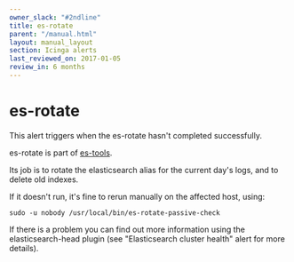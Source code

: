 ```yaml
---
owner_slack: "#2ndline"
title: es-rotate
parent: "/manual.html"
layout: manual_layout
section: Icinga alerts
last_reviewed_on: 2017-01-05
review_in: 6 months
---
```


# es-rotate

This alert triggers when the es-rotate hasn't completed successfully.

es-rotate is part of [es-tools](https://github.com/alphagov/estools).

Its job is to rotate the elasticsearch alias for the current day's logs,
and to delete old indexes.

If it doesn't run, it's fine to rerun manually on the affected host,
using:

    sudo -u nobody /usr/local/bin/es-rotate-passive-check

If there is a problem you can find out more information using the
elasticsearch-head plugin (see "Elasticsearch cluster health" alert for
more details).

